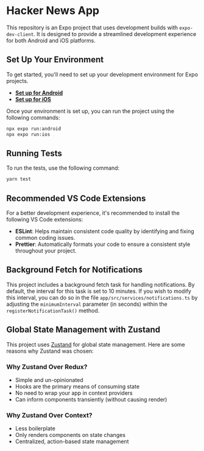 # Hacker News App

This repository is an Expo project that uses development builds with `expo-dev-client`. It is designed to provide a streamlined development experience for both Android and iOS platforms.

## Set Up Your Environment

To get started, you'll need to set up your development environment for Expo projects.

- **[Set up for Android](https://docs.expo.dev/get-started/set-up-your-environment/?platform=android&device=simulated&mode=development-build&buildEnv=local)**
- **[Set up for iOS](https://docs.expo.dev/get-started/set-up-your-environment/?platform=ios&device=simulated&mode=development-build&buildEnv=local)**

Once your environment is set up, you can run the project using the following commands:

```bash
npx expo run:android
npx expo run:ios
```

## Running Tests

To run the tests, use the following command:

```bash
yarn test
```

## Recommended VS Code Extensions

For a better development experience, it's recommended to install the following VS Code extensions:

- **ESLint**: Helps maintain consistent code quality by identifying and fixing common coding issues.
- **Prettier**: Automatically formats your code to ensure a consistent style throughout your project.

## Background Fetch for Notifications

This project includes a background fetch task for handling notifications. By default, the interval for this task is set to 10 minutes. If you wish to modify this interval, you can do so in the file `app/src/services/notifications.ts` by adjusting the `minimumInterval` parameter (in seconds) within the `registerNotificationTask()` method.

## Global State Management with Zustand

This project uses [Zustand](https://github.com/pmndrs/zustand) for global state management. Here are some reasons why Zustand was chosen:

### Why Zustand Over Redux?

- Simple and un-opinionated
- Hooks are the primary means of consuming state
- No need to wrap your app in context providers
- Can inform components transiently (without causing render)

### Why Zustand Over Context?

- Less boilerplate
- Only renders components on state changes
- Centralized, action-based state management
